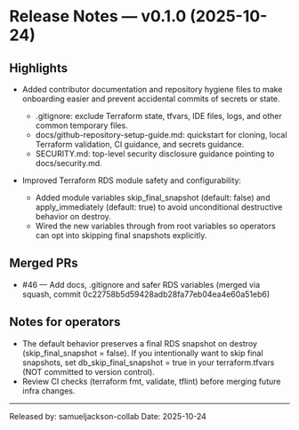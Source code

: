 # Release Notes — v0.1.0 (2025-10-24)

## Highlights

- Added contributor documentation and repository hygiene files to make onboarding easier and prevent accidental commits of secrets or state.
  - .gitignore: exclude Terraform state, tfvars, IDE files, logs, and other common temporary files.
  - docs/github-repository-setup-guide.md: quickstart for cloning, local Terraform validation, CI guidance, and secrets guidance.
  - SECURITY.md: top-level security disclosure guidance pointing to docs/security.md.

- Improved Terraform RDS module safety and configurability:
  - Added module variables skip_final_snapshot (default: false) and apply_immediately (default: true) to avoid unconditional destructive behavior on destroy.
  - Wired the new variables through from root variables so operators can opt into skipping final snapshots explicitly.

## Merged PRs

- #46 — Add docs, .gitignore and safer RDS variables (merged via squash, commit 0c22758b5d59428adb28fa77eb04ea4e60a51eb6)

## Notes for operators

- The default behavior preserves a final RDS snapshot on destroy (skip_final_snapshot = false). If you intentionally want to skip final snapshots, set db_skip_final_snapshot = true in your terraform.tfvars (NOT committed to version control).
- Review CI checks (terraform fmt, validate, tflint) before merging future infra changes.

---

Released by: samueljackson-collab
Date: 2025-10-24
